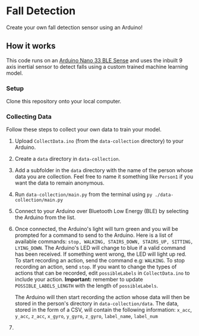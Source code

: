 # Fall Detection
Create your own fall detection sensor using an Arduino!

## How it works
This code runs on an [Arduino Nano 33 BLE Sense](https://store.arduino.cc/arduino-nano-33-ble-sense) and uses the inbuilt 9 axis inertial sensor to detect falls using a custom trained machine learning model.

### Setup
Clone this repository onto your local computer. 

### Collecting Data
Follow these steps to collect your own data to train your model.
1. Upload `CollectData.ino` (from the `data-collection` directory) to your Arduino.
2. Create a `data` directory in `data-collection`.
3. Add a subfolder in the `data` directory with the name of the person whose data you are collection. Feel free to name it something like `Person1` if you want the data to remain anonymous.
4. Run `data-collection/main.py` from the terminal using ```py ./data-collection/main.py```
5. Connect to your Arduino over Bluetooth Low Energy (BLE) by selecting the Arduino from the list.
6. Once connected, the Arduino's light will turn green and you will be prompted for a command to send to the Arduino. Here is a list of available commands: ```stop, WALKING, STAIRS_DOWN, STAIRS_UP, SITTING, LYING_DOWN```. The Arduino's LED will change to blue if a valid command has been received. If something went wrong, the LED will light up red. To start recording an action, send the command e.g: `WALKING`. To stop recording an action, send `stop`. If you want to change the types of actions that can be recorded, edit `possibleLabels` in `CollectData.ino` to include your action. **Important:** remember to update `POSSIBLE_LABELS_LENGTH` with the length of `possibleLabels`.

    The Arduino will then start recording the action whose data will then be stored in the person's directory in `data-collection/data`. The data, stored in the form of a CSV, will contain the following information: `x_acc`, `y_acc`, `z_acc`, `x_gyro`, `y_gyro`, `z_gyro`, `label_name`, `label_num` 
    
7. 
